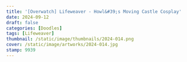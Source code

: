 ```yaml
---
title: '[Overwatch] Lifeweaver - Howl&#39;s Moving Castle Cosplay'
date: 2024-09-12
draft: false
categories: [Doodles]
tags: [Lifeweaver]
thumbnail: /static/image/thumbnails/2024-014.png
cover: /static/image/artworks/2024-014.jpg
stamp: 9939
---
```

